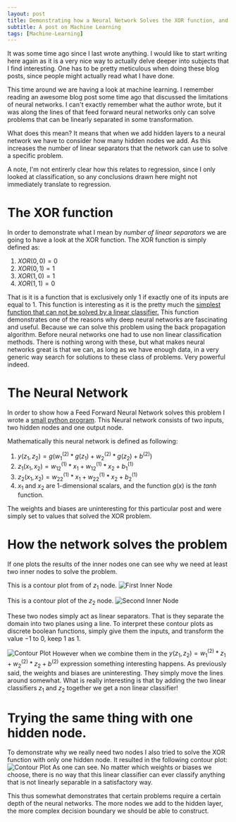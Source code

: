 ```yaml
---
layout: post
title: Demonstrating how a Neural Network Solves the XOR function, and why it has to have at least two inner nodes.
subtitle: A post on Machine Learning
tags: [Machine-Learning]
---
```

It was some time ago since I last wrote anything. I would like to start writing here again as it is a very nice way to actually delve deeper into subjects that I find interesting. One has to be pretty meticulous when doing these blog posts, since people might actually read what I have done.

This time around we are having a look at machine learning. I remember reading an awesome blog post some time ago that discussed the limitations of neural networks. I can't exactly remember what the author wrote, but it was along the lines of that feed forward neural networks only can solve problems that can be linearly separated in some transformation.

What does this mean? It means that when we add hidden layers to a neural network we have to consider how many hidden nodes we add. As this increases the number of linear separators that the network can use to solve a specific problem. 

A note, I'm not entirerly clear how this relates to regression, since I only looked at classification, so any conclusions drawn here might not immediately translate to regression.
# The XOR function 
In order to demonstrate what I mean by *number of linear separators* we are going to have a look at the XOR function. The XOR function is simply defined as:
1. $XOR(0,0) = 0$
2. $XOR(0,1) = 1$
3. $XOR(1,0) = 1$
4. $XOR(1,1) = 0$

That is it is a function that is exclusively only $1$ if exactly one of its inputs are equal to $1$. This function is interesting as it is the pretty much the [simplest function that can not be solved by a linear classifier.](http://www.ece.utep.edu/research/webfuzzy/docs/kk-thesis/kk-thesis-html/node19.html) This function demonstrates one of the reasons why deep neural networks are fascinating and useful. Because we can solve this problem using the back propagation algorithm. Before neural networks one had to use non linear classification methods. There is nothing wrong with these, but what makes neural networks great is that we can, as long as we have enough data, in a very generic way search for solutions to these class of problems. Very powerful indeed.

# The Neural Network
In order to show how a Feed Forward Neural Network solves this problem I wrote a [small python program](https://github.com/dachrillz/BlogPostNeuralNetworks/blob/master/xorneuralnetwork.py). This Neural network consists of two inputs, two hidden nodes and one output node. 

Mathematically this neural network is defined as following:
1. $y(z_1,z_2) = g(w_{1}^{(2)} * g(z_1) + w_{2}^{(2)} * g(z_2) + b^{(2)})$
2. $z_1(x_1,x_2) = w_{12}^{(1)} * x_1 + w_{12}^{(1)} * x_2 + b_1^{(1)}$
3. $z_2(x_1,x_2) = w_{22}^{(1)} * x_1 + w_{22}^{(1)} * x_2 + b_2^{(1)}$
4. $x_1$ and $x_2$ are $1$-dimensional scalars, and the function $g(x)$ is the *tanh* function.

The weights and biases are uninteresting for this particular post and were simply set to values that solved the XOR problem.

# How the network solves the problem
If one plots the results of the inner nodes one can see why we need at least two inner nodes to solve the problem.

This is a contour plot from of $z_1$ node.
![First Inner Node](https://raw.githubusercontent.com/dachrillz/dachrillz.github.io/master/img/xor/z1.png)

This is a contour plot of the $z_2$ node.
![Second Inner Node](https://raw.githubusercontent.com/dachrillz/dachrillz.github.io/master/img/xor/z2.png)

These two nodes simply act as linear separators. That is they separate the domain into two planes using a line.
To interpret these contour plots as discrete boolean functions, simply give them the inputs, and transform the value $-1$ to $0$, keep $1$ as $1$.

![Contour Plot](https://raw.githubusercontent.com/dachrillz/dachrillz.github.io/master/img/xor/Figure_1.png)
However when we combine them in the 
$y(z_1,z_2) = w_{1}^{(2)} * z_1 + w_{2}^{(2)} * z_2 + b^{(2)}$
expression something interesting happens. As previously said, the weights and biases are uninteresting. They simply move the lines around somewhat. What is really interesting is that by adding the two linear classifiers $z_1$ and $z_2$ together we get a non linear classifier!

# Trying the same thing with one hidden node.
To demonstrate why we really need two nodes I also tried to solve the XOR function with only one hidden node. It resulted in the following contour plot:
![Contour Plot](https://raw.githubusercontent.com/dachrillz/dachrillz.github.io/master/img/xor/zsingle.png)
As one can see. No matter which weights or biases we choose, there is no way that this linear classifier can ever classify anything that is not linearly separable in a satisfactory way. 

This thus somewhat demonstrates that certain problems require a certain depth of the neural networks. The more nodes we add to the hidden layer, the more complex decision boundary we should be able to construct.
